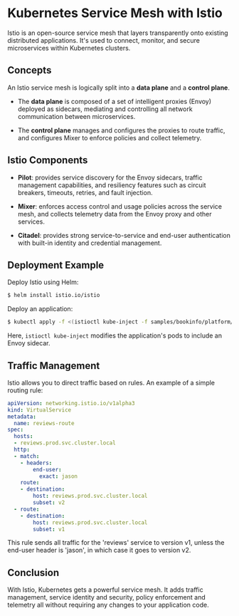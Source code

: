 # Kubernetes Service Mesh with Istio

Istio is an open-source service mesh that layers transparently onto existing distributed applications. It's used to connect, monitor, and secure microservices within Kubernetes clusters.

## Concepts

An Istio service mesh is logically split into a **data plane** and a **control plane**.

- The **data plane** is composed of a set of intelligent proxies (Envoy) deployed as sidecars, mediating and controlling all network communication between microservices.

- The **control plane** manages and configures the proxies to route traffic, and configures Mixer to enforce policies and collect telemetry.

## Istio Components

- **Pilot**: provides service discovery for the Envoy sidecars, traffic management capabilities, and resiliency features such as circuit breakers, timeouts, retries, and fault injection.

- **Mixer**: enforces access control and usage policies across the service mesh, and collects telemetry data from the Envoy proxy and other services.

- **Citadel**: provides strong service-to-service and end-user authentication with built-in identity and credential management.

## Deployment Example

Deploy Istio using Helm:

```bash
$ helm install istio.io/istio
```

Deploy an application:

```bash
$ kubectl apply -f <(istioctl kube-inject -f samples/bookinfo/platform/kube/bookinfo.yaml)
```

Here, `istioctl kube-inject` modifies the application's pods to include an Envoy sidecar.

## Traffic Management

Istio allows you to direct traffic based on rules. An example of a simple routing rule:

```yaml
apiVersion: networking.istio.io/v1alpha3
kind: VirtualService
metadata:
  name: reviews-route
spec:
  hosts:
  - reviews.prod.svc.cluster.local
  http:
  - match:
    - headers:
        end-user:
          exact: jason
    route:
    - destination:
        host: reviews.prod.svc.cluster.local
        subset: v2
  - route:
    - destination:
        host: reviews.prod.svc.cluster.local
        subset: v1
```

This rule sends all traffic for the 'reviews' service to version v1, unless the end-user header is 'jason', in which case it goes to version v2.

## Conclusion

With Istio, Kubernetes gets a powerful service mesh. It adds traffic management, service identity and security, policy enforcement and telemetry all without requiring any changes to your application code.